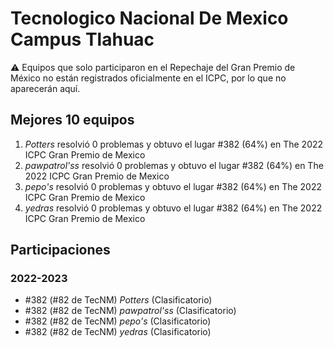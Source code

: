 # Tecnologico Nacional De Mexico Campus Tlahuac

:warning: Equipos que solo participaron en el Repechaje del Gran Premio de México no están registrados oficialmente en el ICPC, por lo que no aparecerán aquí.

## Mejores 10 equipos

1. _Potters_ resolvió 0 problemas y obtuvo el lugar #382 (64%) en The 2022 ICPC Gran Premio de Mexico
1. _pawpatrol'ss_ resolvió 0 problemas y obtuvo el lugar #382 (64%) en The 2022 ICPC Gran Premio de Mexico
1. _pepo's_ resolvió 0 problemas y obtuvo el lugar #382 (64%) en The 2022 ICPC Gran Premio de Mexico
1. _yedras_ resolvió 0 problemas y obtuvo el lugar #382 (64%) en The 2022 ICPC Gran Premio de Mexico

## Participaciones

### 2022-2023

- #382 (#82 de TecNM) _Potters_ (Clasificatorio)
- #382 (#82 de TecNM) _pawpatrol'ss_ (Clasificatorio)
- #382 (#82 de TecNM) _pepo's_ (Clasificatorio)
- #382 (#82 de TecNM) _yedras_ (Clasificatorio)



